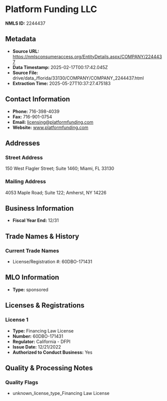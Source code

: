# Platform Funding LLC

**NMLS ID:** 2244437

## Metadata
- **Source URL:** https://nmlsconsumeraccess.org/EntityDetails.aspx/COMPANY/2244437
- **Data Timestamp:** 2025-02-17T00:17:42.045Z
- **Source File:** drive/data_/florida/33130/COMPANY/COMPANY_2244437.html
- **Extraction Time:** 2025-05-27T10:37:27.475183

## Contact Information
- **Phone:** 716-398-4039
- **Fax:** 716-901-0754
- **Email:** licensing@platformfunding.com
- **Website:** www.platformfunding.com

## Addresses
### Street Address
150 West Flagler Street; Suite 1460; Miami, FL 33130

### Mailing Address
4053 Maple Road; Suite 122; Amherst, NY 14226

## Business Information
- **Fiscal Year End:** 12/31

## Trade Names & History
### Current Trade Names
- License/Registration #: 60DBO-171431

## MLO Information
- **Type:** sponsored

## Licenses & Registrations

### License 1
- **Type:** Financing Law License
- **Number:** 60DBO-171431
- **Regulator:** California - DFPI
- **Issue Date:** 12/21/2022
- **Authorized to Conduct Business:** Yes

## Quality & Processing Notes
### Quality Flags
- unknown_license_type_Financing Law License
